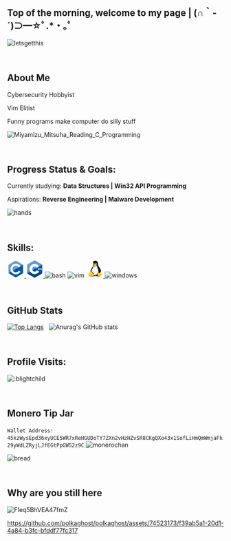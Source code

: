 
<h2 align="left">Top of the morning, welcome to my page | (∩｀-´)⊃━☆ﾟ.*・｡ﾟ</h2>

![letsgetthis](https://github.com/blightchild/blightchild/assets/74523173/865aaa01-51e5-4f1c-b0cf-0f354028abe1)




<br>

## About Me
Cybersecurity Hobbyist

Vim Elitist

Funny programs make computer do silly stuff

![Miyamizu_Mitsuha_Reading_C_Programming](https://github.com/polkaghost/polkaghost/assets/74523173/e5d19ffc-1b9a-47b7-9ab7-5c7e509c003d)

<br>

## Progress Status & Goals:
 
Currently studying: **Data Structures | Win32 API Programming**
 
Aspirations: **Reverse Engineering | Malware Development** 

![hands](https://github.com/blightchild/blightchild/assets/74523173/1dc63b6b-7804-4f33-86d1-52f3e29797f0)

<br>

## Skills:

<p align = "left"> <a href="https://www.cprogramming.com/" target="_blank" rel="noreferrer"> <img src="https://raw.githubusercontent.com/devicons/devicon/master/icons/c/c-original.svg" alt="c" width="40" height="40"/> </a> <a href="https://www.w3schools.com/cpp/" target="_blank" rel="noreferrer"> <img src="https://raw.githubusercontent.com/devicons/devicon/master/icons/cplusplus/cplusplus-original.svg" alt="cplusplus" width="40" height="40"/> </a>  <img src="https://img.icons8.com/?size=512&id=8gWOBXY72Osj&format=png" alt="bash" width="40" height="40"/> </a> <img src="https://user-images.githubusercontent.com/8083855/30329899-bffb884c-97e4-11e7-8b93-f8e4bed7338a.png" alt="vim" width="40" height="40"/> </a> <a href="https://www.linux.org/" target="_blank" rel="noreferrer"> <img src="https://raw.githubusercontent.com/devicons/devicon/master/icons/linux/linux-original.svg" alt="linux" width="40" height="40"/> </a> <img src="https://www.freeiconspng.com/thumbs/windows-icon-png/cute-ball-windows-icon-png-16.png" alt="windows" width="40" height="40"/> </a> </p> 

<br>

## GitHub Stats

[![Top Langs](https://github-readme-stats-git-masterrstaa-rickstaa.vercel.app/api/top-langs/?username=tomiesghost&show_icons=true&theme=dracula)](https://github.com/tomiesghost/github-readme-stats) &nbsp; ![Anurag's GitHub stats](https://github-readme-stats-sigma-five.vercel.app/api?username=tomiesghost&show_icons=true&theme=dracula)

<br>

## Profile Visits:

![:blightchild](https://count.getloli.com/get/@:blightchild) 

<br>

## Monero Tip Jar
```Wallet Address: 45kzWysEpd36xyUCE5WR7xReHGUDoTY7ZXn2vHzHZvSR8CKgQXo43x1SofLiHmQmWmjaFk29yWdLZRyjLJfEGtPpGW52z9C``` ![monerochan](https://github.com/blightchild/blightchild/assets/74523173/a9004461-03de-4262-a9b7-708411cb10ae)


 ![bread](https://github.com/blightchild/blightchild/assets/74523173/cd607253-b3c5-45d3-ab5a-bf1f8a2fc54c)

<br>




## Why are you still here
![FIeq5BhVEA47fmZ](https://github.com/polkaghost/polkaghost/assets/74523173/02543dae-86d5-4b65-a008-513b5937f89a)

https://github.com/polkaghost/polkaghost/assets/74523173/f39ab5a1-20d1-4a84-b3fc-bfddf77fc317






